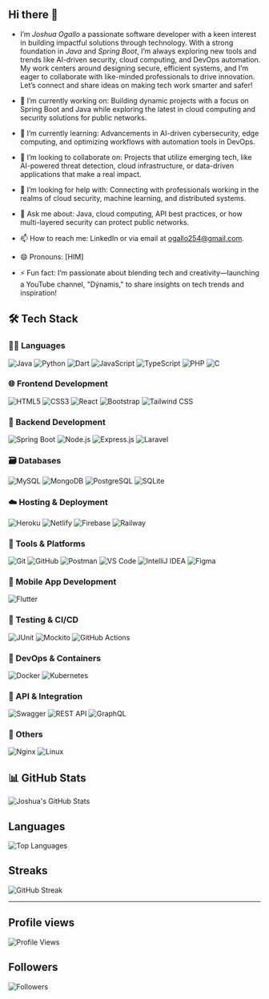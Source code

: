 ## Hi there 👋
- I’m *Joshua Ogallo* a passionate software developer with a keen interest in building impactful solutions through technology. With a strong foundation in *Java* and *Spring Boot*, I’m always exploring new tools and trends like AI-driven security, cloud computing, and DevOps automation. My work centers around designing secure, efficient systems, and I’m eager to collaborate with like-minded professionals to drive innovation. Let’s connect and share ideas on making tech work smarter and safer!

- 🔭 I’m currently working on: Building dynamic projects with a focus on Spring Boot and Java while exploring the latest in cloud computing and security solutions for public networks.
- 🌱 I’m currently learning: Advancements in AI-driven cybersecurity, edge computing, and optimizing workflows with automation tools in DevOps.
- 👯 I’m looking to collaborate on: Projects that utilize emerging tech, like AI-powered threat detection, cloud infrastructure, or data-driven applications that make a real impact.
- 🤔 I’m looking for help with: Connecting with professionals working in the realms of cloud security, machine learning, and distributed systems.
- 💬 Ask me about: Java, cloud computing, API best practices, or how multi-layered security can protect public networks.
- 📫 How to reach me: LinkedIn or via email at ogallo254@gmail.com.
- 😄 Pronouns: [HIM]
- ⚡ Fun fact: I’m passionate about blending tech and creativity—launching a YouTube channel, "Dýnamis," to share insights on tech trends and inspiration!

<!--
**ogallj/ogallj** is a ✨ _special_ ✨ repository because its `README.md` (this file) appears on your GitHub profile.

Here are some ideas to get you started:

- 🔭 I’m currently working on ...
- 🌱 I’m currently learning ...
- 👯 I’m looking to collaborate on ...
- 🤔 I’m looking for help with ...
- 💬 Ask me about ...
- 📫 How to reach me: ...
- 😄 Pronouns: ...
- ⚡ Fun fact: ...
-->

## 🛠️ Tech Stack

### 👨‍💻 Languages

![Java](https://img.shields.io/badge/Java-007396?style=for-the-badge&logo=java&logoColor=white)
![Python](https://img.shields.io/badge/Python-3776AB?style=for-the-badge&logo=python&logoColor=white)
![Dart](https://img.shields.io/badge/Dart-0175C2?style=for-the-badge&logo=dart&logoColor=white)
![JavaScript](https://img.shields.io/badge/JavaScript-F7DF1E?style=for-the-badge&logo=javascript&logoColor=black)
![TypeScript](https://img.shields.io/badge/TypeScript-3178C6?style=for-the-badge&logo=typescript&logoColor=white)
![PHP](https://img.shields.io/badge/PHP-777BB4?style=for-the-badge&logo=php&logoColor=white)
![C](https://img.shields.io/badge/C-00599C?style=for-the-badge&logo=c&logoColor=white)

### 🌐 Frontend Development

![HTML5](https://img.shields.io/badge/HTML5-E34F26?style=for-the-badge&logo=html5&logoColor=white)
![CSS3](https://img.shields.io/badge/CSS3-1572B6?style=for-the-badge&logo=css3&logoColor=white)
![React](https://img.shields.io/badge/React-20232A?style=for-the-badge&logo=react&logoColor=61DAFB)
![Bootstrap](https://img.shields.io/badge/Bootstrap-563D7C?style=for-the-badge&logo=bootstrap&logoColor=white)
![Tailwind CSS](https://img.shields.io/badge/TailwindCSS-38B2AC?style=for-the-badge&logo=tailwind-css&logoColor=white)

### 🧩 Backend Development

![Spring Boot](https://img.shields.io/badge/Spring_Boot-6DB33F?style=for-the-badge&logo=spring-boot&logoColor=white)
![Node.js](https://img.shields.io/badge/Node.js-339933?style=for-the-badge&logo=nodedotjs&logoColor=white)
![Express.js](https://img.shields.io/badge/Express.js-404D59?style=for-the-badge)
![Laravel](https://img.shields.io/badge/Laravel-FF2D20?style=for-the-badge&logo=laravel&logoColor=white)

### 🗃️ Databases

![MySQL](https://img.shields.io/badge/MySQL-00000F?style=for-the-badge&logo=mysql&logoColor=white)
![MongoDB](https://img.shields.io/badge/MongoDB-4EA94B?style=for-the-badge&logo=mongodb&logoColor=white)
![PostgreSQL](https://img.shields.io/badge/PostgreSQL-316192?style=for-the-badge&logo=postgresql&logoColor=white)
![SQLite](https://img.shields.io/badge/SQLite-003B57?style=for-the-badge&logo=sqlite&logoColor=white)

### ☁️ Hosting & Deployment

![Heroku](https://img.shields.io/badge/Heroku-430098?style=for-the-badge&logo=heroku&logoColor=white)
![Netlify](https://img.shields.io/badge/Netlify-00C7B7?style=for-the-badge&logo=netlify&logoColor=white)
![Firebase](https://img.shields.io/badge/Firebase-FFCA28?style=for-the-badge&logo=firebase&logoColor=black)
![Railway](https://img.shields.io/badge/Railway-000000?style=for-the-badge&logo=railway&logoColor=white)

### 🔧 Tools & Platforms

![Git](https://img.shields.io/badge/Git-F05032?style=for-the-badge&logo=git&logoColor=white)
![GitHub](https://img.shields.io/badge/GitHub-181717?style=for-the-badge&logo=github&logoColor=white)
![Postman](https://img.shields.io/badge/Postman-FF6C37?style=for-the-badge&logo=postman&logoColor=white)
![VS Code](https://img.shields.io/badge/VS%20Code-007ACC?style=for-the-badge&logo=visual-studio-code&logoColor=white)
![IntelliJ IDEA](https://img.shields.io/badge/IntelliJIDEA-000000?style=for-the-badge&logo=intellij-idea&logoColor=white)
![Figma](https://img.shields.io/badge/Figma-F24E1E?style=for-the-badge&logo=figma&logoColor=white)

### 📱 Mobile App Development

![Flutter](https://img.shields.io/badge/Flutter-02569B?style=for-the-badge&logo=flutter&logoColor=white)

### 🧪 Testing & CI/CD

![JUnit](https://img.shields.io/badge/JUnit-25A162?style=for-the-badge&logo=junit5&logoColor=white)
![Mockito](https://img.shields.io/badge/Mockito-2A2A2A?style=for-the-badge)
![GitHub Actions](https://img.shields.io/badge/GitHub%20Actions-2088FF?style=for-the-badge&logo=github-actions&logoColor=white)

### 🐳 DevOps & Containers

![Docker](https://img.shields.io/badge/Docker-2496ED?style=for-the-badge&logo=docker&logoColor=white)
![Kubernetes](https://img.shields.io/badge/Kubernetes-326CE5?style=for-the-badge&logo=kubernetes&logoColor=white)

### 🔌 API & Integration

![Swagger](https://img.shields.io/badge/Swagger-85EA2D?style=for-the-badge&logo=swagger&logoColor=black)
![REST API](https://img.shields.io/badge/REST-005571?style=for-the-badge&logo=rest&logoColor=white)
![GraphQL](https://img.shields.io/badge/GraphQL-E10098?style=for-the-badge&logo=graphql&logoColor=white)

### 🧠 Others
![Nginx](https://img.shields.io/badge/Nginx-009639?style=for-the-badge&logo=nginx&logoColor=white)
![Linux](https://img.shields.io/badge/Linux-FCC624?style=for-the-badge&logo=linux&logoColor=black)


## 📊 GitHub Stats

![Joshua's GitHub Stats](https://github-readme-stats.vercel.app/api?username=ogallj&show_icons=true&theme=radical)

## Languages
![Top Languages](https://github-readme-stats.vercel.app/api/top-langs/?username=ogallj&layout=compact&theme=radical)

## Streaks
![GitHub Streak](https://streak-stats.demolab.com/?user=ogallj&theme=radical)

---
## Profile views

![Profile Views](https://komarev.com/ghpvc/?username=ogallj&color=blue)

## Followers

![Followers](https://img.shields.io/github/followers/ogallj?label=Followers&style=social)
